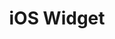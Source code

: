 ---
title: "iOS Widget"
menuTitle: "Embed a mobile chat window in <br/>an <u>iOS app</u>"
tagline: "Embed a mobile chat window in an iOS application."
desc: "Embed a mobile chat window in an iOS application."
color: "#5ac8fa"
type: "mobile-widget"
weight: 10
---